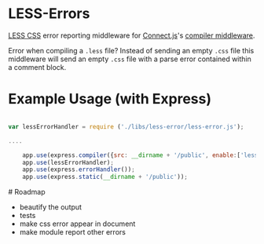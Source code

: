 # LESS-Errors

[LESS CSS](https://github.com/cloudhead/less.js) error reporting middleware for [Connect.js](https://github.com/senchalabs/connect)'s [compiler middleware](http://senchalabs.github.com/connect/middleware-compiler.html).

Error when compiling a `.less` file? Instead of sending an empty `.css` file this middleware will send an empty `.css` file with a parse error contained within a comment block. 


# Example Usage (with Express)

```JavaScript

var lessErrorHandler = require ('./libs/less-error/less-error.js');

....

    app.use(express.compiler({src: __dirname + '/public', enable:['less']}));
    app.use(lessErrorHandler);
    app.use(express.errorHandler()); 
    app.use(express.static(__dirname + '/public'));

```


# Roadmap

* beautify the output
* tests
* make css error appear in document
* make module report other errors